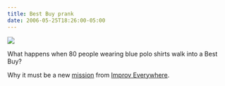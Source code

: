```yaml
---
title: Best Buy prank
date: 2006-05-25T18:26:00-05:00
---
```

[<img src="https://i2.wp.com/static.flickr.com/49/138536669_63de4104a8.jpg?w=680"  />](http://www.improveverywhere.com/mission_view.php?mission_id=57)

What happens when 80 people wearing blue polo shirts walk into a Best Buy?

Why it must be a new [mission](http://www.improveverywhere.com/mission_view.php?mission_id=57) from [Improv Everywhere](http://www.improveverywhere.com/home.php).
